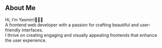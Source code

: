 ## About Me

Hi, I’m Yasmin!👩🏻‍💻</br>
A frontend web developer with a passion for crafting beautiful and user-friendly interfaces. </br>I thrive on creating engaging and visually appealing frontends that enhance the user experience.
